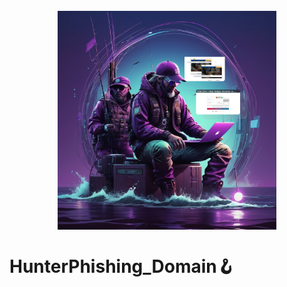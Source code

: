 <h1 align="center">
  <br>
  <img src="hpdLogo.jpg" width="350px" style="display: block; margin: 0 auto;">
</h1>

# HunterPhishing_Domain🪝

